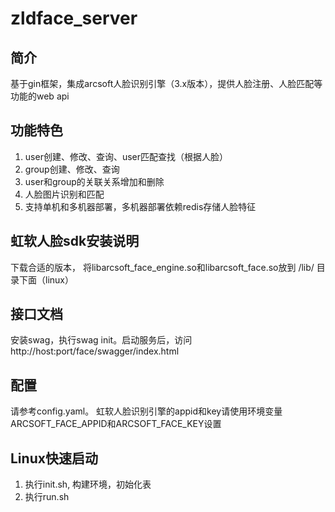 # zldface_server
 ## 简介
  基于gin框架，集成arcsoft人脸识别引擎（3.x版本），提供人脸注册、人脸匹配等功能的web api

 ## 功能特色
  1. user创建、修改、查询、user匹配查找（根据人脸）
  2. group创建、修改、查询
  3. user和group的关联关系增加和删除
  4. 人脸图片识别和匹配
  5. 支持单机和多机器部署，多机器部署依赖redis存储人脸特征

 ## 虹软人脸sdk安装说明
  下载合适的版本， 将libarcsoft_face_engine.so和libarcsoft_face.so放到 /lib/ 目录下面（linux）

 ## 接口文档
  安装swag，执行swag init。启动服务后，访问 http://host:port/face/swagger/index.html 
 
 ## 配置
 请参考config.yaml。 虹软人脸识别引擎的appid和key请使用环境变量ARCSOFT_FACE_APPID和ARCSOFT_FACE_KEY设置 

 ## Linux快速启动
 1. 执行init.sh, 构建环境，初始化表
 2. 执行run.sh
